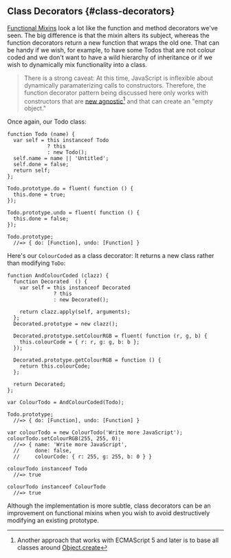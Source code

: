 ## Class Decorators {#class-decorators}

[Functional Mixins](#functional-mixins) look a lot like the function and method decorators we've seen. The big difference is that the mixin alters its subject, whereas the function decorators return a new function that wraps the old one. That can be handy if we wish, for example, to have some Todos that are not colour coded and we don't want to have a wild hierarchy of inheritance or if we wish to dynamically mix functionality into a class.

> There is a strong caveat: At this time, JavaScript is inflexible about dynamically paramaterizing calls to constructors. Therefore,
the function decorator pattern being discussed here only works with constructors that are [new agnostic](#new-agnostic)[^create] and that can
create an "empty object."

[^create]: Another approach that works with ECMAScript 5 and later is to base all classes around [Object.create](https://developer.mozilla.org/en-US/docs/JavaScript/Reference/Global_Objects/Object/create)

Once again, our Todo class:

    function Todo (name) {
      var self = this instanceof Todo
                 ? this
                 : new Todo();
      self.name = name || 'Untitled';
      self.done = false;
      return self;
    };
    
    Todo.prototype.do = fluent( function () {
      this.done = true;
    });
    
    Todo.prototype.undo = fluent( function () {
      this.done = false;
    });
    
    Todo.prototype;
      //=> { do: [Function], undo: [Function] }

Here's our `ColourCoded` as a class decorator: It returns a new class rather than modifying `ToDo`:

    function AndColourCoded (clazz) {
      function Decorated  () {
        var self = this instanceof Decorated
                   ? this
                   : new Decorated();
        
        return clazz.apply(self, arguments);
      };
      Decorated.prototype = new clazz();
      
      Decorated.prototype.setColourRGB = fluent( function (r, g, b) {
        this.colourCode = { r: r, g: g, b: b };
      });
      
      Decorated.prototype.getColourRGB = function () {
        return this.colourCode;
      };
      
      return Decorated;
    };
    
    var ColourTodo = AndColourCoded(Todo);
    
    Todo.prototype;
      //=> { do: [Function], undo: [Function] }
    
    var colourTodo = new ColourTodo('Write more JavaScript');
    colourTodo.setColourRGB(255, 255, 0);
      //=> { name: 'Write more JavaScript',
      //     done: false,
      //     colourCode: { r: 255, g: 255, b: 0 } }
      
    colourTodo instanceof Todo
      //=> true
      
    colourTodo instanceof ColourTodo
      //=> true

Although the implementation is more subtle, class decorators can be an improvement on functional mixins when you wish to avoid destructively modifying an existing prototype.
